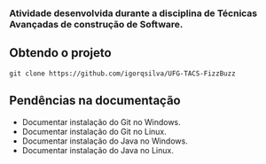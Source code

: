 ### Atividade desenvolvida durante a disciplina de Técnicas Avançadas de construção de Software. 

## Obtendo o projeto

`git clone https://github.com/igorqsilva/UFG-TACS-FizzBuzz`

## Pendências na documentação

* Documentar instalação do Git no Windows.
* Documentar instalação do Git no Linux.
* Documentar instalação do Java no Windows.
* Documentar instalação do Java no Linux.
